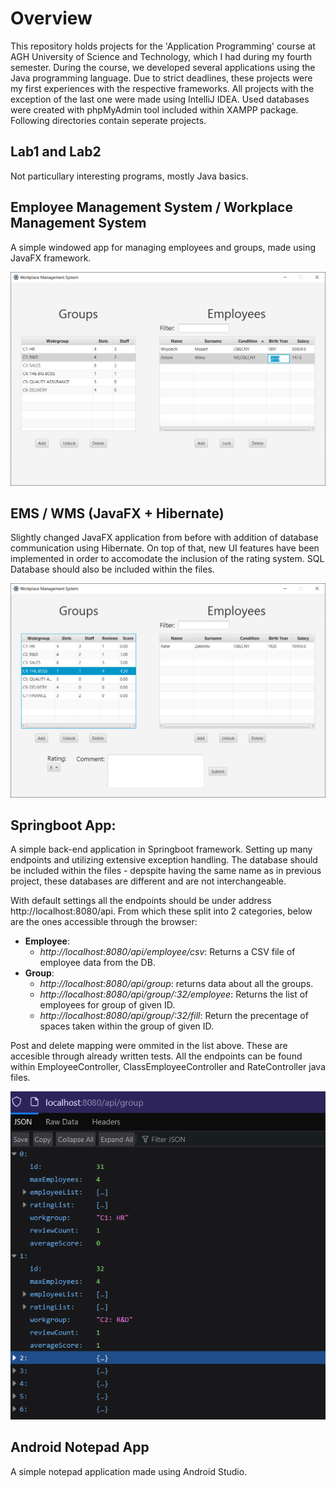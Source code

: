 # Overview
This repository holds projects for the 'Application Programming' course at AGH University of Science and Technology, which I had during my fourth semester. 
During the course, we developed several applications using the Java programming language. 
Due to strict deadlines, these projects were my first experiences with the respective frameworks. 
All projects with the exception of the last one were made using IntelliJ IDEA. 
Used databases were created with phpMyAdmin tool included within XAMPP package. 
Following directories contain seperate projects.

## Lab1 and Lab2
Not particullary interesting programs, mostly Java basics.

## Employee Management System / Workplace Management System
A simple windowed app for managing employees and groups, made using JavaFX framework.

![Screenshot](media/EMS.png)

## EMS / WMS (JavaFX + Hibernate)
Slightly changed JavaFX application from before with addition of database communication using Hibernate. On top of that, new UI features have been implemented in order to accomodate the inclusion of the rating system.
SQL Database should also be included within the files.

![Screenshot](media/WMS.png)

## Springboot App:
A simple back-end application in Springboot framework. Setting up many endpoints and utilizing extensive exception handling.
The database should be included within the files - depspite having the same name as in previous project, these databases are different and are not interchangeable.

With default settings all the endpoints should be under address http://localhost:8080/api. From which these split into 2 categories, below are the ones accessible through the browser:
- **Employee**:
  - *http://localhost:8080/api/employee/csv*: Returns a CSV file of employee data from the DB.
- **Group**:
  - *http://localhost:8080/api/group*: returns data about all the groups.
  - *http://localhost:8080/api/group/:32/employee*: Returns the list of employees for group of given ID.
  - *http://localhost:8080/api/group/:32/fill*: Return the precentage of spaces taken within the group of given ID.
 
Post and delete mapping were ommited in the list above. These are accesible through already written tests. All the endpoints can be found within EmployeeController, ClassEmployeeController and RateController java files. 

![Example Endpoint](media/springboot.png)

## Android Notepad App 
A simple notepad application made using Android Studio.
